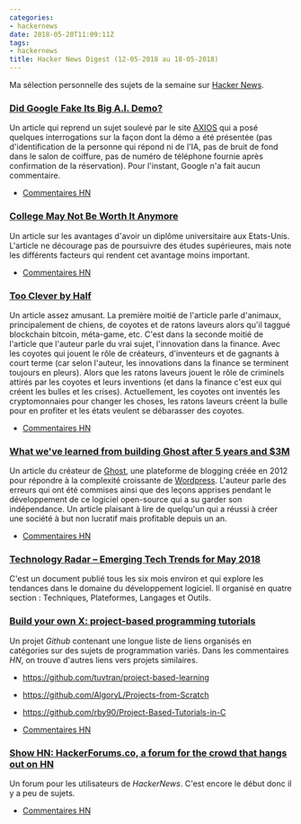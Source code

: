 ```yaml
---
categories:
- hackernews
date: 2018-05-20T11:09:11Z
tags:
- hackernews
title: Hacker News Digest (12-05-2018 au 18-05-2018)
---
```


<!--more-->

Ma sélection personnelle des sujets de la semaine sur
[Hacker News](https://news.ycombinator.com/).

### [Did Google Fake Its Big A.I. Demo?](https://www.vanityfair.com/news/2018/05/uh-did-google-fake-its-big-ai-demo)
Un article qui reprend un sujet soulevé par le site [AXIOS](https://www.axios.com/google-ai-demo-questions-9a57afad-9854-41da-b6e2-5e55b619283e.html) qui a posé
quelques interrogations sur la façon dont la démo a été présentée (pas
d'identification de la personne qui répond ni de l'IA, pas de bruit de fond dans
le salon de coiffure, pas de numéro de téléphone fournie après confirmation de
la réservation). Pour l'instant, Google n'a fait aucun commentaire.

- [Commentaires HN](https://news.ycombinator.com/item?id=17094231)

### [	College May Not Be Worth It Anymore](https://www.nytimes.com/2018/05/16/opinion/college-useful-cost-jobs.html)
Un article sur les avantages d'avoir un diplôme universitaire aux Etats-Unis.
L'article ne décourage pas de poursuivre des études supérieures, mais note
les différents facteurs qui rendent cet avantage moins important.

- [Commentaires HN](https://news.ycombinator.com/item?id=17092485)


### [Too Clever by Half](http://epsilontheory.com/too-clever-by-half/)
Un article assez amusant. La première moitié de l'article parle d'animaux,
principalement de chiens, de coyotes et de ratons laveurs alors qu'il taggué
blockchain bitcoin, méta-game, etc. C'est dans la seconde moitié de l'article
que l'auteur parle du vrai sujet, l'innovation dans la finance. Avec les coyotes
qui jouent le rôle de créateurs, d'inventeurs et de gagnants à court terme (car
selon l'auteur, les innovations dans la finance se terminent toujours en
pleurs). Alors que les ratons laveurs jouent le rôle de criminels attirés par
les coyotes et leurs inventions (et dans la finance c'est eux qui créent les
bulles et les crises). Actuellement, les coyotes ont inventés les
cryptomonnaies pour changer les choses, les ratons laveurs créent la bulle
pour en profiter et les états veulent se débarasser des coyotes.

- [Commentaires HN](https://news.ycombinator.com/item?id=17079369)


### [	What we've learned from building Ghost after 5 years and $3M](https://blog.ghost.org/5/)
Un article du créateur de [Ghost](https://ghost.org/), une plateforme de
blogging créée en 2012 pour répondre à la complexité croissante de
[Wordpress](https://wordpress.com/). L'auteur parle des erreurs qui ont été
commises ainsi que des leçons apprises pendant le développement de ce logiciel
open-source qui a su garder son indépendance. Un article plaisant à lire de
quelqu'un qui a réussi à créer une société à but non lucratif mais profitable
depuis un an.

- [Commentaires HN](https://news.ycombinator.com/item?id=17082228)


### [Technology Radar – Emerging Tech Trends for May 2018](https://assets.thoughtworks.com/assets/technology-radar-vol-18-en.pdf)
C'est un document publié tous les six mois environ et qui explore les tendances
dans le domaine du développement logiciel. Il organisé en quatre section :
Techniques, Plateformes, Langages et Outils.


### [Build your own X: project-based programming tutorials](https://github.com/danistefanovic/build-your-own-x)
Un projet *Github* contenant une longue liste de liens organisés en catégories
sur des sujets de programmation variés. Dans les commentaires *HN*, on trouve
d'autres liens vers projets similaires.

  - https://github.com/tuvtran/project-based-learning
  - https://github.com/AlgoryL/Projects-from-Scratch
  - https://github.com/rby90/Project-Based-Tutorials-in-C


- [Commentaires HN](https://news.ycombinator.com/item?id=17054419)


### [Show HN: HackerForums.co, a forum for the crowd that hangs out on HN](https://hackerforums.co/)
Un forum pour les utilisateurs de *HackerNews*. C'est encore le début donc il y
a peu de sujets.

- [Commentaires HN](https://news.ycombinator.com/item?id=17091262)
